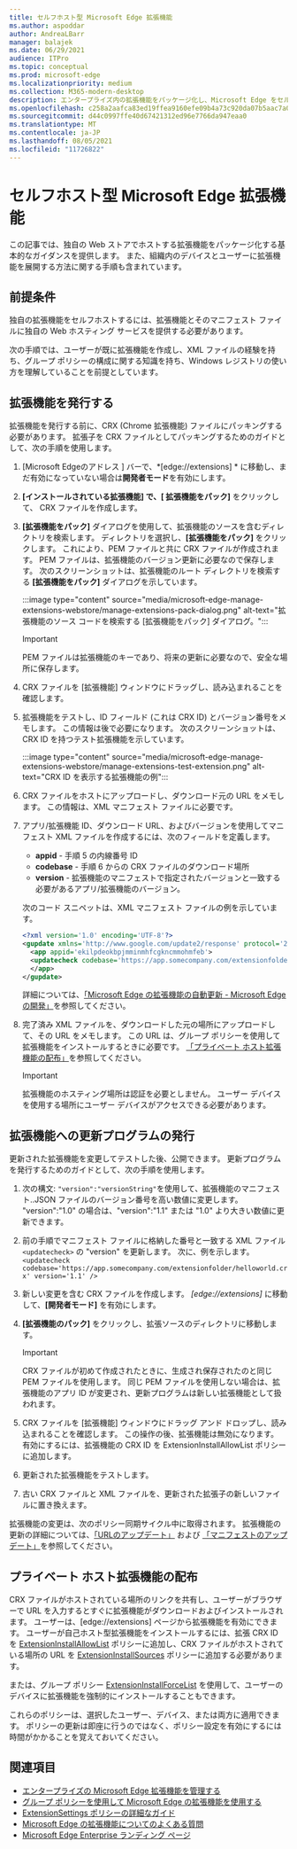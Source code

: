```yaml
---
title: セルフホスト型 Microsoft Edge 拡張機能
ms.author: aspoddar
author: AndreaLBarr
manager: balajek
ms.date: 06/29/2021
audience: ITPro
ms.topic: conceptual
ms.prod: microsoft-edge
ms.localizationpriority: medium
ms.collection: M365-modern-desktop
description: エンタープライズ内の拡張機能をパッケージ化し、Microsoft Edge をセルフホストする方法について説明します。
ms.openlocfilehash: c258a2aafca83ed19ffea9160efe09b4a73c920da07b5aac7a0d5ef546db4822
ms.sourcegitcommit: d44c0997ffe40d67421312ed96e7766da947eaa0
ms.translationtype: MT
ms.contentlocale: ja-JP
ms.lasthandoff: 08/05/2021
ms.locfileid: "11726822"
---
```

# <a name="self-host-microsoft-edge-extensions"></a>セルフホスト型 Microsoft Edge 拡張機能

この記事では、独自の Web ストアでホストする拡張機能をパッケージ化する基本的なガイダンスを提供します。 また、組織内のデバイスとユーザーに拡張機能を展開する方法に関する手順も含まれています。

## <a name="prerequisites"></a>前提条件

独自の拡張機能をセルフホストするには、拡張機能とそのマニフェスト ファイルに独自の Web ホスティング サービスを提供する必要があります。

 次の手順では、ユーザーが既に拡張機能を作成し、XML ファイルの経験を持ち、グループ ポリシーの構成に関する知識を持ち、Windows レジストリの使い方を理解していることを前提としています。

## <a name="publish-an-extension"></a>拡張機能を発行する

拡張機能を発行する前に、CRX (Chrome 拡張機能) ファイルにパッキングする必要があります。 拡張子を CRX ファイルとしてパッキングするためのガイドとして、次の手順を使用します。

1. [Microsoft Edgeのアドレス ] バーで、*[edge://extensions] * に移動し、まだ有効になっていない場合は**開発者モード**を有効にします。 
2. **[インストールされている拡張機能] **で、**[ 拡張機能をパック]** をクリックして、 CRX ファイルを作成します。
3. **[拡張機能をパック]** ダイアログを使用して、拡張機能のソースを含むディレクトリを検索します。 ディレクトリを選択し、**[拡張機能をパック]** をクリックします。  これにより、PEM ファイルと共に CRX ファイルが作成されます。 PEM ファイルは、拡張機能のバージョン更新に必要なので保存します。 次のスクリーンショットは、拡張機能のルート ディレクトリを検索する **[拡張機能をパック]** ダイアログを示しています。

   :::image type="content" source="media/microsoft-edge-manage-extensions-webstore/manage-extensions-pack-dialog.png" alt-text="拡張機能のソース コードを検索する [拡張機能をパック] ダイアログ。":::

   > [!IMPORTANT]
   > PEM ファイルは拡張機能のキーであり、将来の更新に必要なので、安全な場所に保存します。

4. CRX ファイルを [拡張機能] ウィンドウにドラッグし、読み込まれることを確認します。
5. 拡張機能をテストし、ID フィールド (これは CRX ID) とバージョン番号をメモします。 この情報は後で必要になります。 次のスクリーンショットは、CRX ID を持つテスト拡張機能を示しています。

   :::image type="content" source="media/microsoft-edge-manage-extensions-webstore/manage-extensions-test-extension.png" alt-text="CRX ID を表示する拡張機能の例":::

6. CRX ファイルをホストにアップロードし、ダウンロード元の URL をメモします。 この情報は、XML マニフェスト ファイルに必要です。
7. アプリ/拡張機能 ID、ダウンロード URL、およびバージョンを使用してマニフェスト XML ファイルを作成するには、次のフィールドを定義します。  

   - **appid** - 手順 5 の内線番号 ID
   - **codebase** - 手順 6 からの CRX ファイルのダウンロード場所
   - **version** - 拡張機能のマニフェストで指定されたバージョンと一致する必要があるアプリ/拡張機能のバージョン。

   次のコード スニペットは、XML マニフェスト ファイルの例を示しています。

   ```xml
   <?xml version='1.0' encoding='UTF-8'?> 
   <gupdate xmlns='http://www.google.com/update2/response' protocol='2.0'> 
     <app appid='ekilpdeokbpjmminmhfcgkncmmohmfeb'> 
     <updatecheck codebase='https://app.somecompany.com/extensionfolder/helloworld.crx' version='1.0' /> 
     </app> 
   </gupdate> 
   ```

   詳細については、[「Microsoft Edge の拡張機能の自動更新 - Microsoft Edge の開発」](/microsoft-edge/extensions-chromium/enterprise/auto-update)を参照してください。

8. 完了済み XML ファイルを、ダウンロードした元の場所にアップロードして、その URL をメモします。 この URL は、グループ ポリシーを使用して拡張機能をインストールするときに必要です。 [「プライベート ホスト拡張機能の配布」](#distribute-a-privately-hosted-extension)を参照してください。

   > [!IMPORTANT]
   > 拡張機能のホスティング場所は認証を必要としません。 ユーザー デバイスを使用する場所にユーザー デバイスがアクセスできる必要があります。

## <a name="publish-updates-to-an-extension"></a>拡張機能への更新プログラムの発行

更新された拡張機能を変更してテストした後、公開できます。 更新プログラムを発行するためのガイドとして、次の手順を使用します。

1. 次の構文: `"version":"versionString"`を使用して、拡張機能のマニフェスト..JSON ファイルのバージョン番号を高い数値に変更します。 "version":"1.0" の場合は、"version":"1.1" または "1.0" より大きい数値に更新できます。
2. 前の手順でマニフェスト ファイルに格納した番号と一致する XML ファイル`<updatecheck>` の "version" を更新します。 次に、例を示します。<br>`<updatecheck codebase='https://app.somecompany.com/extensionfolder/helloworld.crx' version='1.1' />`
3. 新しい変更を含む CRX ファイルを作成します。 *[edge://extensions]* に移動して、**[開発者モード]** を有効にします。
4. **[拡張機能のパック]** をクリックし、拡張ソースのディレクトリに移動します。

   > [!IMPORTANT]
   > CRX ファイルが初めて作成されたときに、生成され保存されたのと同じ PEM ファイルを使用します。 同じ PEM ファイルを使用しない場合は、拡張機能のアプリ ID が変更され、更新プログラムは新しい拡張機能として扱われます。

5. CRX ファイルを [拡張機能] ウィンドウにドラッグ アンド ドロップし、読み込まれることを確認します。 この操作の後、拡張機能は無効になります。 有効にするには、拡張機能の CRX ID を ExtensionInstallAllowList ポリシーに追加します。 
6. 更新された拡張機能をテストします。
7. 古い CRX ファイルと XML ファイルを、更新された拡張子の新しいファイルに置き換えます。

拡張機能の変更は、次のポリシー同期サイクル中に取得されます。 拡張機能の更新の詳細については、[「URLのアップデート」](/microsoft-edge/extensions-chromium/enterprise/auto-update#update-url) および [「マニフェストのアップデート」](/microsoft-edge/extensions-chromium/enterprise/auto-update#updated-manifest)を参照してください。

## <a name="distribute-a-privately-hosted-extension"></a>プライベート ホスト拡張機能の配布

CRX ファイルがホストされている場所のリンクを共有し、ユーザーがブラウザーで URL を入力するとすぐに拡張機能がダウンロードおよびインストールされます。 ユーザーは、[edge://extensions] ページから拡張機能を有効にできます。 ユーザーが自己ホスト型拡張機能をインストールするには、拡張 CRX ID を [ExtensionInstallAllowList](/deployedge/microsoft-edge-policies#extensioninstallallowlist) ポリシーに追加し、CRX ファイルがホストされている場所の URL を [ExtensionInstallSources](/deployedge/microsoft-edge-policies#extensioninstallsources) ポリシーに追加する必要があります。

または、グループ ポリシー [ExtensionInstallForceList](/deployedge/microsoft-edge-manage-extensions-policies#force-install-an-extension) を使用して、ユーザーのデバイスに拡張機能を強制的にインストールすることもできます。

これらのポリシーは、選択したユーザー、デバイス、または両方に適用できます。 ポリシーの更新は即座に行うのではなく、ポリシー設定を有効にするには時間がかかることを覚えておいてください。

## <a name="see-also"></a>関連項目

- [エンタープライズの Microsoft Edge 拡張機能を管理する](microsoft-edge-manage-extensions.md)
- [グループ ポリシーを使用して Microsoft Edge の拡張機能を使用する](microsoft-edge-manage-extensions-policies.md)
- [ExtensionSettings ポリシーの詳細なガイド](microsoft-edge-manage-extensions-ref-guide.md)
- [Microsoft Edge の拡張機能についてのよくある質問](microsoft-edge-manage-extensions-faq.md)
- [Microsoft Edge Enterprise ランディング ページ](https://aka.ms/EdgeEnterprise)
